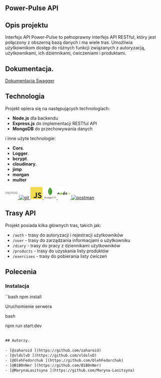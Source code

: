 ## Power-Pulse API

## Opis projektu

Interfejs API Power-Pulse to pełnoprawny interfejs API RESTful, który jest połączony z obszerną bazą danych i ma wiele tras. Umożliwia użytkownikom dostęp do różnych funkcji związanych z autoryzacją, użytkownikami, ich dziennikami, ćwiczeniami i produktami.

## Dokumentacja.

[Dokumentacja Swagger](https://powerpulse-171j.onrender.com/api-docs/)

## Technologia

Projekt opiera się na następujących technologiach:

- **Node.js** dla backendu
- **Express.js** do implementacji RESTful API
- **MongoDB** do przechowywania danych

i inne użyte technologie:

- **Cors**.
- **Logger**.
- **bcrypt**.
- **cloudinary**.
- **jimp**
- **morgan**
- **multer**

<p align="left"> 
<a href="https://expressjs.com" target="_blank" rel="noreferrer"> 
<img src="https://raw.githubusercontent.com/devicons/devicon/master/icons/express/express-original-wordmark.svg" alt="express" width="40" height="40"/> </a> 
<a href="https://git-scm.com/" target="_blank" rel="noreferrer"> <img src="https://www.vectorlogo.zone/logos/git-scm/git-scm-icon.svg" alt="git" width="40" height="40"/> </a> 
<a href="https://developer.mozilla.org/en-US/docs/Web/JavaScript" target="_blank" rel="noreferrer"> <img src="https://raw.githubusercontent.com/devicons/devicon/master/icons/javascript/javascript-original.svg" alt="javascript" width="40" height="40"/> </a> 
<a href="https://www.mongodb.com/" target="_blank" rel="noreferrer"> <img src="https://raw.githubusercontent.com/devicons/devicon/master/icons/mongodb/mongodb-original-wordmark.svg" alt="mongodb" width="40" height="40"/> </a> 
<a href="https://nodejs.org" target="_blank" rel="noreferrer"> <img src="https://raw.githubusercontent.com/devicons/devicon/master/icons/nodejs/nodejs-original-wordmark.svg" alt="nodejs" width="40" height="40"/> </a> 
<a href="https://postman.com" target="_blank" rel="noreferrer"> <img src="https://www.vectorlogo.zone/logos/getpostman/getpostman-icon.svg" alt="postman" width="40" height="40"/> </a> </p>

## Trasy API

Projekt posiada kilka głównych tras, takich jak:

- `/auth` - trasy do autoryzacji i rejestracji użytkowników
- `/user` - trasy do zarządzania informacjami o użytkowniku
- `/diary` - trasy do pracy z dziennikami użytkowników
- `/products` - trasy do uzyskania listy produktów
- `/exercises` - trasy do pobierania listy ćwiczeń

## Polecenia

### Instalacja

``bash
npm install

Uruchomienie serwera

bash

npm run start:dev

```

## Autorzy.

- [@zaharoid ](https://github.com/zaharoid)
- [@vldslvD ](https://github.com/vldslvD)
- [@OlehFedorchuk ](https://github.com/OlehFedorchuk)
- [@B1B0nNer ](https://github.com/B1B0nNer)
- [@MarynaLasitsyna ](https://github.com/Maryna-Lasitsyna)

```
